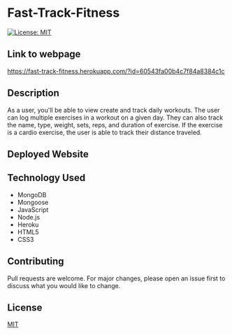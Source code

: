 # Fast-Track-Fitness

[![License: MIT](https://img.shields.io/badge/License-MIT-yellow.svg)](https://choosealicense.com/licenses/mit/)

## Link to webpage
https://fast-track-fitness.herokuapp.com/?id=60543fa00b4c7f84a8384c1c

## Description
As a user, you'll be able to view create and track daily workouts. The user can log multiple exercises in a workout on a given day. They can also track the name, type, weight, sets, reps, and duration of exercise. If the exercise is a cardio exercise, the user is able to track their distance traveled.

## Deployed Website


## Technology Used
* MongoDB
* Mongoose
* JavaScript
* Node.js
* Heroku
* HTML5
* CSS3


## Contributing
Pull requests are welcome. For major changes, please open an issue first to discuss what you would like to change.

## License
[MIT](https://choosealicense.com/licenses/mit/)